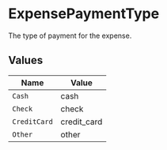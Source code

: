 # ExpensePaymentType

The type of payment for the expense.


## Values

| Name         | Value        |
| ------------ | ------------ |
| `Cash`       | cash         |
| `Check`      | check        |
| `CreditCard` | credit_card  |
| `Other`      | other        |
